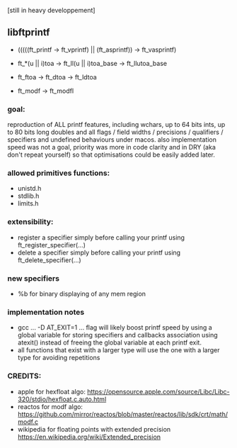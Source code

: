[still in heavy developpement]

## libftprintf
* (((((ft_printf -> ft_vprintf) || (ft_asprintf)) ->  ft_vasprintf)

* ft_*(u || i)toa -> ft_ll(u || i)toa_base -> ft_llutoa_base
* ft_ftoa -> ft_dtoa -> ft_ldtoa 
* ft_modf -> ft_modfl 

### goal: 

reproduction of ALL printf features, including wchars, up to 64 bits ints, up to 80 bits long doubles and all flags / field widths / precisions / qualifiers / specifiers and undefined behaviours under macos.
also implementation speed was not a goal, priority was more in code clarity and in DRY (aka don't repeat yourself) so that optimisations could be easily added later.

### allowed primitives functions:
* unistd.h
* stdlib.h
* limits.h

### extensibility:

* register a specifier simply before calling your printf using ft_register_specifier(...)
* delete a specifier simply before calling your printf using ft_delete_specifier(...)

### new specifiers
* %b for binary displaying of any mem region

### implementation notes
* gcc ... -D AT_EXIT=1 ... flag will likely boost printf speed by using a global variable for storing specifiers and callbacks association using atexit() instead of freeing the global variable at each printf exit.
* all functions that exist with a larger type will use the one with a larger type for avoiding repetitions 

### CREDITS:

- apple for hexfloat algo: https://opensource.apple.com/source/Libc/Libc-320/stdio/hexfloat.c.auto.html
- reactos for modf algo: https://github.com/mirror/reactos/blob/master/reactos/lib/sdk/crt/math/modf.c
- wikipedia for floating points with extended precision https://en.wikipedia.org/wiki/Extended_precision
